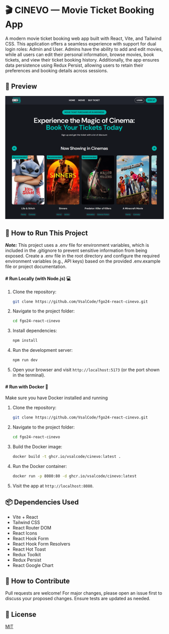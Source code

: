 # 🎬 CINEVO — Movie Ticket Booking App

A modern movie ticket booking web app built with React, Vite, and Tailwind CSS. This application offers a seamless experience with support for dual login roles: Admin and User. Admins have the ability to add and edit movies, while all users can edit their personal information, browse movies, book tickets, and view their ticket booking history. Additionally, the app ensures data persistence using Redux Persist, allowing users to retain their preferences and booking details across sessions.

## 📸 Preview
![preview](./src/assets/images/Preview-image.png)

## 🚀 How to Run This Project

*****Note:***** This project uses a .env file for environment variables, which is included in the .gitignore to prevent sensitive information from being exposed. Create a .env file in the root directory and configure the required environment variables (e.g., API keys) based on the provided .env.example file or project documentation.

#### # Run Locally (with Node.js) 💻
1. Clone the repository:
   ```bash
   git clone https://github.com/VsalCode/fgo24-react-cinevo.git
   ```
2. Navigate to the project folder:
   ```bash
   cd fgo24-react-cinevo
   ```
3. Install dependencies:
   ```bash
   npm install
   ```
4. Run the development server:
   ```bash
   npm run dev
   ```
5. Open your browser and visit `http://localhost:5173` (or the port shown in the terminal).

#### # Run with Docker 🐳 
Make sure you have Docker installed and running

1. Clone the repository:
   ```bash
   git clone https://github.com/VsalCode/fgo24-react-cinevo.git
   ```
2. Navigate to the project folder:
   ```bash
   cd fgo24-react-cinevo
   ```
3. Build the Docker image:
   ```bash
   docker build -t ghcr.io/vsalcode/cinevo:latest .
   ```
4. Run the Docker container:
   ```bash
   docker run -p 8080:80 -d ghcr.io/vsalcode/cinevo:latest
   ```
5. Visit the app at `http://localhost:8080`.

## 📦 Dependencies Used
- Vite + React
- Tailwind CSS
- React Router DOM
- React Icons
- React Hook Form
- React Hook Form Resolvers
- React Hot Toast
- Redux Toolkit
- Redux Persist
- React Google Chart

## 🤝 How to Contribute
Pull requests are welcome! For major changes, please open an issue first to discuss your proposed changes. Ensure tests are updated as needed.

## 📜 License
[MIT](https://opensource.org/license/mit)